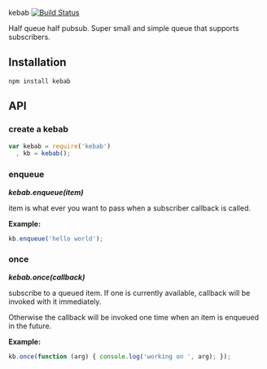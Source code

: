 kebab [![Build Status](https://secure.travis-ci.org/thlorenz/kebab.png)](http://travis-ci.org/thlorenz/kebab)

Half queue half pubsub. Super small and simple queue that supports subscribers.

## Installation

`npm install kebab`

## API

### create a kebab

```javascript
var kebab = require('kebab')
  , kb = kebab();
```

### enqueue

***kebab.enqueue(item)***

item is what ever you want to pass when a subscriber callback is called.

**Example:**

```javascript
kb.enqueue('hello world');
```

### once

***kebab.once(callback)***

subscribe to a queued item. If one is currently available, callback will be invoked with it immediately.

Otherwise the callback will be invoked one time when an item is enqueued in the future.

**Example:**

```javascript
kb.once(function (arg) { console.log('working on ', arg); });
```
